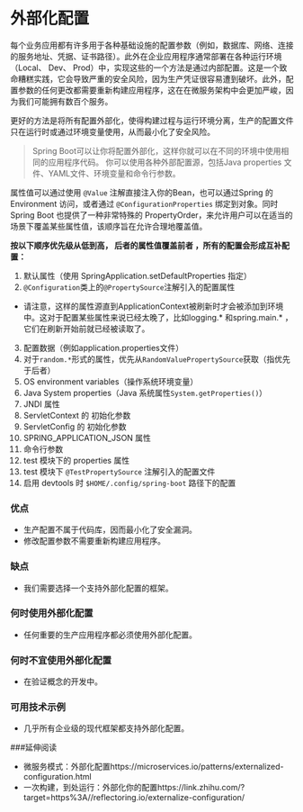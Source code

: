 # 外部化配置

每个业务应用都有许多用于各种基础设施的配置参数（例如，数据库、网络、连接的服务地址、凭据、证书路径）。此外在企业应用程序通常部署在各种运行环境（Local、 Dev、 Prod）中，实现这些的一个方法是通过内部配置。这是一个致命糟糕实践，它会导致严重的安全风险，因为生产凭证很容易遭到破坏。此外，配置参数的任何更改都需要重新构建应用程序，这在在微服务架构中会更加严峻，因为我们可能拥有数百个服务。

更好的方法是将所有配置外部化，使得构建过程与运行环境分离，生产的配置文件只在运行时或通过环境变量使用，从而最小化了安全风险。

> Spring Boot可以让你将配置外部化，这样你就可以在不同的环境中使用相同的应用程序代码。 你可以使用各种外部配置源，包括Java properties 文件、YAML文件、环境变量和命令行参数。

属性值可以通过使用 `@Value` 注解直接注入你的Bean，也可以通过Spring 的 Environment 访问，或者通过 `@ConfigurationProperties` 绑定到对象。同时 Spring Boot 也提供了一种非常特殊的 PropertyOrder，来允许用户可以在适当的场景下覆盖某些属性值，该顺序旨在允许合理地覆盖值。

**按以下顺序优先级从低到高， 后者的属性值覆盖前者 ，所有的配置会形成互补配置：**

1. 默认属性（使用 SpringApplication.setDefaultProperties 指定）
2. `@Configuration`类上的`@PropertySource`注解引入的配置属性
  - 请注意，这样的属性源直到ApplicationContext被刷新时才会被添加到环境中。这对于配置某些属性来说已经太晚了，比如logging.* 和spring.main.* ，它们在刷新开始前就已经被读取了。
3. 配置数据（例如application.properties文件）
4. 对于`random.*`形式的属性，优先从`RandomValuePropertySource`获取（指优先于后者）
5. OS environment variables（操作系统环境变量）
6. Java System properties（Java 系统属性`System.getProperties()`）
7. JNDI 属性
8. ServletContext 的 初始化参数
9. ServletConfig 的 初始化参数
10. SPRING_APPLICATION_JSON 属性
11. 命令行参数
12. test 模块下的 properties 属性
13. test 模块下 `@TestPropertySource` 注解引入的配置文件
14. 启用 devtools 时 `$HOME/.config/spring-boot` 路径下的配置

### 优点

- 生产配置不属于代码库，因而最小化了安全漏洞。
- 修改配置参数不需要重新构建应用程序。

### 缺点

- 我们需要选择一个支持外部化配置的框架。

### 何时使用外部化配置

- 任何重要的生产应用程序都必须使用外部化配置。

### 何时不宜使用外部化配置

- 在验证概念的开发中。

### 可用技术示例

- 几乎所有企业级的现代框架都支持外部化配置。

###延伸阅读

- 微服务模式：外部化配置https://microservices.io/patterns/externalized-configuration.html
- 一次构建，到处运行：外部化你的配置https://link.zhihu.com/?target=https%3A//reflectoring.io/externalize-configuration/
